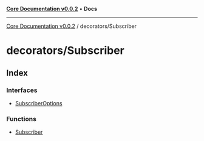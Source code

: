 [**Core Documentation v0.0.2**](../../README.md) • **Docs**

***

[Core Documentation v0.0.2](../../modules.md) / decorators/Subscriber

# decorators/Subscriber

## Index

### Interfaces

- [SubscriberOptions](interfaces/SubscriberOptions.md)

### Functions

- [Subscriber](functions/Subscriber.md)
